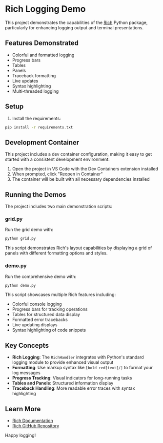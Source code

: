 # Rich Logging Demo

This project demonstrates the capabilities of the [Rich](https://github.com/Textualize/rich) Python package, particularly for enhancing logging output and terminal presentations.

## Features Demonstrated

- Colorful and formatted logging
- Progress bars
- Tables
- Panels
- Traceback formatting
- Live updates
- Syntax highlighting
- Multi-threaded logging

## Setup

1. Install the requirements:

```bash
pip install -r requirements.txt
```

## Development Container

This project includes a dev container configuration, making it easy to get started with a consistent development environment:

1. Open the project in VS Code with the Dev Containers extension installed
2. When prompted, click "Reopen in Container"
3. The container will be built with all necessary dependencies installed

## Running the Demos

The project includes two main demonstration scripts:

### grid.py

Run the grid demo with:

```bash
python grid.py
```

This script demonstrates Rich's layout capabilities by displaying a grid of panels with different formatting options and styles.

### demo.py

Run the comprehensive demo with:

```bash
python demo.py
```

This script showcases multiple Rich features including:
- Colorful console logging
- Progress bars for tracking operations
- Tables for structured data display
- Formatted error tracebacks
- Live updating displays
- Syntax highlighting of code snippets

## Key Concepts

- **Rich Logging**: The `RichHandler` integrates with Python's standard logging module to provide enhanced visual output
- **Formatting**: Use markup syntax like `[bold red]text[/]` to format your log messages
- **Progress Tracking**: Visual indicators for long-running tasks
- **Tables and Panels**: Structured information display
- **Traceback Handling**: More readable error traces with syntax highlighting

## Learn More

- [Rich Documentation](https://rich.readthedocs.io/)
- [Rich GitHub Repository](https://github.com/Textualize/rich)

Happy logging!
